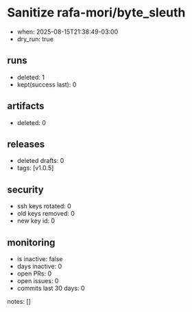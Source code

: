 # Sanitize rafa-mori/byte_sleuth
- when: 2025-08-15T21:38:49-03:00
- dry_run: true

## runs
- deleted: 1
- kept(success last): 0

## artifacts
- deleted: 0

## releases
- deleted drafts: 0
- tags: [v1.0.5]

## security
- ssh keys rotated: 0
- old keys removed: 0
- new key id: 0

## monitoring
- is inactive: false
- days inactive: 0
- open PRs: 0
- open issues: 0
- commits last 30 days: 0

notes:
[]
